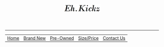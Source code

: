 <!DOCTYPE html>
<head><title>Eh.Kickz-Sneaker Reslling Store</title></head>
<body>
<header>
  <img src="/images/title.jpg" alt"title">
   
</header>
  <hr>
  <nav>
  <table cellspacing="5" cellpadding="5">
    <tr>
<td><a href="home.html">Home</a></td> 
<td><a href="brandnew.html">Brand New</a></td> 
<td><a href="pre-owned.html">Pre-Owned</a></td> 
<td><a href="sizeandprice.html">Size/Price</a></td> 
<td><a href="contactus.html">Contact Us<a/></td>  
    </tr>
</nav>
</body>
